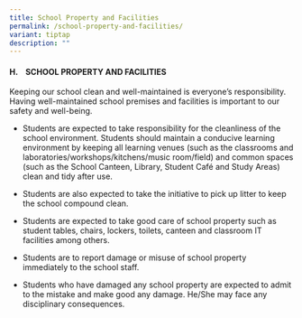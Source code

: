 ```yaml
---
title: School Property and Facilities
permalink: /school-property-and-facilities/
variant: tiptap
description: ""
---
```

<h4><strong>H.&nbsp;&nbsp;&nbsp; SCHOOL PROPERTY AND FACILITIES</strong></h4>
<p>Keeping our school clean and well-maintained is everyone’s responsibility.
Having well-maintained school premises and facilities is important to our
safety and well-being.</p>
<ul data-tight="true" class="tight">
<li>
<p>Students are expected to take responsibility for the cleanliness of the
school environment. Students should maintain a conducive learning environment
by keeping all learning venues (such as the classrooms and laboratories/workshops/kitchens/music
room/field) and common spaces (such as the School Canteen, Library, Student
Café and Study Areas) clean and tidy after use.</p>
</li>
<li>
<p>Students are also expected to take the initiative to pick up litter to
keep the school compound clean.</p>
</li>
<li>
<p>Students are expected to take good care of school property such as student
tables, chairs, lockers, toilets, canteen and classroom IT facilities among
others.</p>
</li>
<li>
<p>Students are to report damage or misuse of school property immediately
to the school staff.</p>
</li>
<li>
<p>Students who have damaged any school property are expected to admit to
the mistake and make good any damage. He/She may face any disciplinary
consequences.</p>
</li>
</ul>
<p></p>